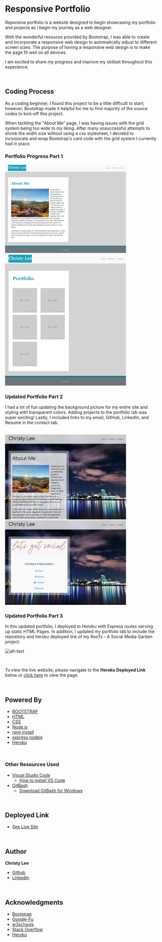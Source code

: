 # Responsive Portfolio

Reponsive portfolio is a website designed to begin showcasing my portfolio and projects as I begin my journey as a web designer. 

With the wonderful resouces provided by Bootstrap, I was able to create and incorporate a responsive web design to automatically adjust to different screen sizes. The purpose of having a responsive web design is to make the page fit well on all devices.

I am excited to share my progress and improve my skillset throughout this experience.

<br>


## Coding Process

As a coding beginner, I found this project to be a little difficult to start; however, Bootstrap made it helpful for me to find majority of the source codes to kick-off this project. 

When tackling the "About Me" page, I was having issues with the grid system being too wide to my liking. After many unsuccessful attempts to shrink the width size without using a css stylesheet, I decided to incorporate and wrap Bootstrap's card code with the grid system I currently had in place. 

### Portfolio Progress Part 1

<img src="./public/images/Responsive-Portfolio.PNG" width="400">

<br>

<img src="./public/images/Responsive-Portfolio-2.PNG" width="400">

<br>

### Updated Portfolio Part 2

I had a lot of fun updating the background picture for my entire site and styling with transparent colors. Adding projects to the portfolio tab was super exciting! Lastly, I included links to my email, GitHub, LinkedIn, and Resume in the contact tab.

<br>

<img src="./public/images/Portfolio_update2_1.png" width="400">

<br>

<img src="./public/images/Portfolio_update2_2.png" width="400">

<br>

### Updated Portfolio Part 3

In this updated portfolio, I deployed to Heroku with Express routes serving up static HTML Pages. In addition, I updated my portfolio tab to include the repository and heroku deployed link of my RooTs - A Social Media Garden project. 

![alt-text](./public/images/Portfolio_update3.gif)


<br>

To view the live website, please navigate to the **Heroku Deployed Link** below or  [click here](https://christylee-portfolio.herokuapp.com/) to view the page.


<br>

## Powered By

* [BOOTSTRAP](https://getbootstrap.com/)
* [HTML](https://developer.mozilla.org/en-US/docs/Web/HTML)
* [CSS](https://developer.mozilla.org/en-US/docs/Web/CSS)
* [Node.js](https://nodejs.org/en/)
* [npm install](https://nodejs.org/en/)
* [express nodejs](https://www.npmjs.com/package/express)
* [Heroku](https://www.heroku.com)


<br>

### Other Resources Used

* [Visual Studio Code](https://code.visualstudio.com/)
    * [How to install VS Code](https://code.visualstudio.com/docs/setup/setup-overview)
* [GitBash](https://gitforwindows.org/)
    * [Download GitBash for Windows](https://git-scm.com/downloads)

<br>

## Deployed Link

* [See Live Site](https://christylee-portfolio.herokuapp.com/)


<br>

## Author
**Christy Lee** 

- [Github](https://github.com/christyglee)
- [LinkedIn](https://www.linkedin.com/in/christy-g-lee/)

<br> 

## Acknowledgments

* [Bootstrap](https://getbootstrap.com/)
* [Google-Fu](https://www.google.com)
* [w3schools](https://www.w3schools.com/)
* [Stack Overflow](https://stackoverflow.com/search?q=over)
* [Heroku](https://www.heroku.com)

